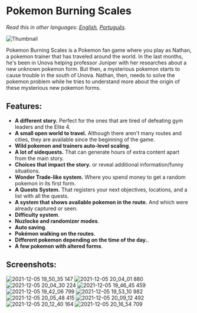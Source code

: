 # Pokemon Burning Scales

*Read this in other languages: [English](README.md), [Português](README.pt.md).*

![Thumbnail](https://user-images.githubusercontent.com/64505839/126537600-ea1142b8-32a6-4646-a451-77852e4e190a.png)

Pokemon Burning Scales is a Pokemon fan game where you play as Nathan, a pokemon trainer that has traveled around the world. In the last months, he's been in Unova helping professor Juniper with her researches about a new unknown pokemon form. But then, a mysterious pokemon starts to cause trouble in the south of Unova. Nathan, then, needs to solve the pokemon problem while he tries to understand more about the origin of these mysterious new pokemon forms.

## Features:

* **A different story.** Perfect for the ones that are tired of defeating gym leaders and the Elite 4.
* **A small open world to travel.** Although there aren't many routes and cities, they are available since the beginning of the game.
* **Wild pokemon and trainers auto-level scaling**.
* **A lot of sidequests.** That can generate hours of extra content apart from the main story.
* **Choices that impact the story.** or reveal additional information/funny situations.
* **Wonder Trade-like system.** Where you spend money to get a random pokemon in its first form.
* **A Quests System.** That registers your next objectives, locations, and a list with all the quests.
* **A system that shows available pokemon in the route.** And which were already captured or seen.
* **Difficulty system**.
* **Nuzlocke and randomizer modes**.
* **Auto saving**.
* **Pokémon walking on the routes**.
* **Different pokemon depending on the time of the day.**.
* **A few pokemon with altered forms**.

## Screenshots:

![2021-12-05  19_50_35 147](https://user-images.githubusercontent.com/64505839/144768048-336ded8b-f99c-48c1-ad57-e9706e8f6ceb.png)
![2021-12-05  20_04_01 880](https://user-images.githubusercontent.com/64505839/144768040-f444fe4a-2e4f-4f42-9ae6-fc4623a222c3.png)
![2021-12-05  20_04_30 224](https://user-images.githubusercontent.com/64505839/144768035-7d5a0174-9834-4b23-9736-f4d87cc33719.png)
![2021-12-05  19_46_45 459](https://user-images.githubusercontent.com/64505839/144768052-732953e2-671d-4c43-9b0c-9890601158f0.png)
![2021-12-05  19_42_06 799](https://user-images.githubusercontent.com/64505839/144768054-ea8f6f55-60e6-4354-865f-d58428704eaf.png)
![2021-12-05  19_53_10 982](https://user-images.githubusercontent.com/64505839/144768044-5021f3cc-9c87-4901-b027-18d3053cc2cc.png)
![2021-12-05  20_05_48 415](https://user-images.githubusercontent.com/64505839/144768032-3a5102b6-4203-49e9-a1ee-ac02cba8c8f0.png)
![2021-12-05  20_09_12 492](https://user-images.githubusercontent.com/64505839/144768029-913482da-a4a4-4643-9b4c-3174cdf278ea.png)
![2021-12-05  20_12_40 164](https://user-images.githubusercontent.com/64505839/144768027-a2ae809c-d0aa-464a-8353-153abde939ef.png)
![2021-12-05  20_16_54 709](https://user-images.githubusercontent.com/64505839/144768023-eff3c883-7d4d-407d-aaa9-5bfa81df573a.png)
